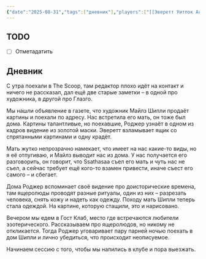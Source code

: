 ```yaml
---
{"date":"2025-08-31","tags":["дневник"],"players":["[[Эверетт Уитлок Астер-Уайт]]","[[Клементина Блэкуид]]","[[Роджер Зэт]]"],"campaign":"[[Маски Ньярлахотепа]]","world-date":"11 февраля 1925","world-time-start":null,"dg-publish":true,"previous-session":"[[7 августа 2025]]","next-session":"[[20 августа 2025]]","permalink":"/14-avgusta-2025/","dgPassFrontmatter":true}
---
```



## TODO
- [ ] Отметадатить

## Дневник
С утра поехали в The Scoop, там редактор плохо идёт на контакт и ничего не рассказал, дал ещё две старые заметки – в одной про художника, в другой про Глазго.

Мы нашли объявление в газете, что художник Майлз Шипли продаёт картины и поехали по адресу. Нас встретила его мать, он тоже был дома. Картины талантливые, но поехавшие, Роджер узнаёт в одном из кадров видение из золотой маски. Эверетт взламывает ящик со спрятанными картинами и одну крадёт.

Мать жутко непрозрачно намекает, что имеет на нас какие-то виды, но я её отпугиваю, и Майлз выводит нас из дома. У нас получается его разговорить, он говорит, что Ssathasaa съел его мать и чуть нас не съел, а сейчас требует ещё кого-то взамен привести, иначе съест его самого – и сбегает.

Дома Роджер вспоминает своё видение про доисторические времена, там ящеролюды проводят разные ритуалы, один из них – разрезать человека, снять кожу и надеть как одежду. Походу мать Шипли теперь стала одеждой. На картине, которую стащили, это и нарисовано.

Вечером мы едем в Гост Клаб, место где встречаются любители эзотерического. Рассказываем про ящеролюдов, но никому не откликается. Тогда Роджер уговаривает пару парней ночью поехать в дом Шипли и лично убедиться, что происходит неописуемое.

Начинаем сессию с того, чтобы мы напились в клубе и пора выезжать.